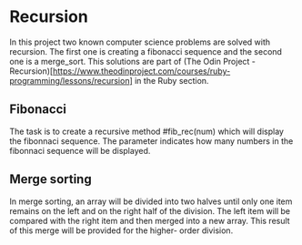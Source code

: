 # Recursion
In this project two known computer science problems are solved with recursion. 
The first one is creating a fibonacci sequence and the second one is a merge_sort. This
solutions are part of (The Odin Project - Recursion)[https://www.theodinproject.com/courses/ruby-programming/lessons/recursion]
in the Ruby section.

## Fibonacci
The task is to create a recursive method #fib_rec(num) which will display the fibonnaci 
sequence. The parameter indicates how many numbers in the fibonnaci sequence will be displayed.

## Merge sorting
In merge sorting, an array will be divided into two halves until only one item remains 
on the left and on the right half of the division. The left item will be compared with the right
item and then merged into a new array. This result of this merge will be provided for the higher-
order division. 

